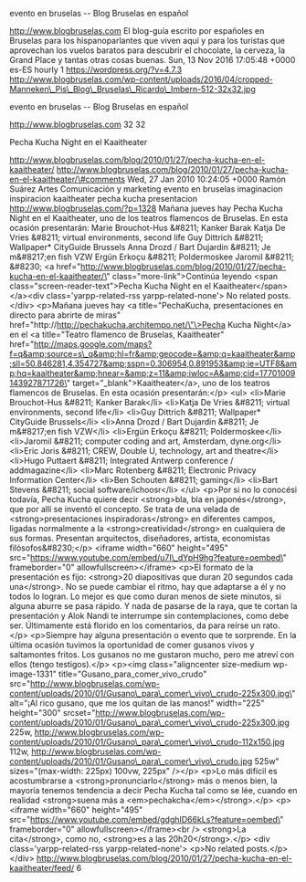 evento en bruselas -- Blog Bruselas en español

http://www.blogbruselas.com El blog-guía escrito por españoles en
Bruselas para los hispanoparlantes que viven aquí y para los turistas
que aprovechan los vuelos baratos para descubrir el chocolate, la
cerveza, la Grand Place y tantas otras cosas buenas. Sun, 13 Nov 2016
17:05:48 +0000 es-ES hourly 1 https://wordpress.org/?v=4.7.3
http://www.blogbruselas.com/wp-content/uploads/2016/04/cropped-Manneken\_Pis\_Blog\_Bruselas\_Ricardo\_Imbern-512-32x32.jpg

evento en bruselas -- Blog Bruselas en español

http://www.blogbruselas.com 32 32

Pecha Kucha Night en el Kaaitheater

http://www.blogbruselas.com/blog/2010/01/27/pecha-kucha-en-el-kaaitheater/
http://www.blogbruselas.com/blog/2010/01/27/pecha-kucha-en-el-kaaitheater/\#comments
Wed, 27 Jan 2010 10:24:05 +0000 Ramón Suárez Artes Comunicación y
marketing evento en bruselas imaginacion inspiracion kaaitheater pecha
kucha presentacion http://www.blogbruselas.com/?p=1328 Mañana jueves hay
Pecha Kucha Night en el Kaaitheater, uno de los teatros flamencos de
Bruselas. En esta ocasión presentarán: Marie Brouchot-Hus &\#8211;
Kanker Barak Katja De Vries &\#8211; virtual environments, second life
Guy Dittrich &\#8211; Wallpaper\* CityGuide Brussels Anna Drozd / Bart
Dujardin &\#8211; Je m&\#8217;en fish VZW Ergün Erkoçu &\#8211;
Poldermoskee Jaromil &\#8211; &\#8230; \<a
href=\"http://www.blogbruselas.com/blog/2010/01/27/pecha-kucha-en-el-kaaitheater/\"
class=\"more-link\"\>Continúa leyendo \<span
class=\"screen-reader-text\"\>Pecha Kucha Night en el
Kaaitheater\</span\>\</a\>\<div class=\'yarpp-related-rss
yarpp-related-none\'\> No related posts. \</div\> \<p\>Mañana jueves hay
\<a title=\"PechaKucha, presentaciones en directo para abrirte de
miras\" href=\"http://http://pechakucha.architempo.net/\"\>Pecha Kucha
Night\</a\> en el \<a title=\"Teatro flamenco de Bruselas, Kaaitheater\"
href=\"http://maps.google.com/maps?f=q&amp;source=s\_q&amp;hl=fr&amp;geocode=&amp;q=kaaitheater&amp;sll=50.846281,4.354727&amp;sspn=0.306954,0.891953&amp;ie=UTF8&amp;hq=kaaitheater&amp;hnear=&amp;z=11&amp;iwloc=A&amp;cid=17701009143927871726\"
target=\"\_blank\"\>Kaaitheater\</a\>, uno de los teatros flamencos de
Bruselas. En esta ocasión presentarán:\</p\> \<ul\> \<li\>Marie
Brouchot-Hus &\#8211; Kanker Barak\</li\> \<li\>Katja De Vries &\#8211;
virtual environments, second life\</li\> \<li\>Guy Dittrich &\#8211;
Wallpaper\* CityGuide Brussels\</li\> \<li\>Anna Drozd / Bart Dujardin
&\#8211; Je m&\#8217;en fish VZW\</li\> \<li\>Ergün Erkoçu &\#8211;
Poldermoskee\</li\> \<li\>Jaromil &\#8211; computer coding and art,
Amsterdam, dyne.org\</li\> \<li\>Eric Joris &\#8211; CREW, Double U,
technology, art and theatre\</li\> \<li\>Hugo Puttaert &\#8211;
Integrated Antwerp conference / addmagazine\</li\> \<li\>Marc Rotenberg
&\#8211; Electronic Privacy Information Center\</li\> \<li\>Ben Schouten
&\#8211; gaming\</li\> \<li\>Bart Stevens &\#8211; social
software/ichoosr\</li\> \</ul\> \<p\>Por si no lo conocési todavía,
Pecha Kucha quiere decir \<strong\>bla, bla en japonés\</strong\>, que
por allí se inventó el concepto. Se trata de una velada de
\<strong\>presentaciones inspiradoras\</strong\> en diferentes campos,
ligadas normalmente a la \<strong\>creatividad\</strong\> en cualquiera
de sus formas. Presentan arquitectos, diseñadores, artista, economistas
filósofos&\#8230;\</p\> \<iframe width=\"660\" height=\"495\"
src=\"https://www.youtube.com/embed/u7I\_dYpH9hg?feature=oembed\"
frameborder=\"0\" allowfullscreen\>\</iframe\> \<p\>El formato de la
presentación es fijo: \<strong\>20 diapositivas que duran 20 segundos
cada una\</strong\>. No se puede cambiar el ritmo, hay que adaptarse a
él y no todos lo logran. Lo mejor es que como duran menos de siete
minutos, si alguna aburre se pasa rápido. Y nada de pasarse de la raya,
que te cortan la presentación y Alok Nandi te interrumpe sin
contemplaciones, como debe ser. Últimamente está florido en los
comentarios, da para reírse un rato.\</p\> \<p\>Siempre hay alguna
presentación o evento que te sorprende. En la última ocasión tuvimos la
oportunidad de comer gusanos vivos y saltamontes fritos. Los gusanos no
me gustaron mucho, pero me atreví con ellos (tengo testigos).\</p\>
\<p\>\<img class=\"aligncenter size-medium wp-image-1331\"
title=\"Gusano\_para\_comer\_vivo\_crudo\"
src=\"http://www.blogbruselas.com/wp-content/uploads/2010/01/Gusano\_para\_comer\_vivo\_crudo-225x300.jpg\"
alt=\"¡Al rico gusano, que me los quitan de las manos!\" width=\"225\"
height=\"300\"
srcset=\"http://www.blogbruselas.com/wp-content/uploads/2010/01/Gusano\_para\_comer\_vivo\_crudo-225x300.jpg
225w,
http://www.blogbruselas.com/wp-content/uploads/2010/01/Gusano\_para\_comer\_vivo\_crudo-112x150.jpg
112w,
http://www.blogbruselas.com/wp-content/uploads/2010/01/Gusano\_para\_comer\_vivo\_crudo.jpg
525w\" sizes=\"(max-width: 225px) 100vw, 225px\" /\>\</p\> \<p\>Lo más
difícil es acostumbrarse a \<strong\>pronunciarlo\</strong\> más o menos
bien, la mayoría tenemos tendencia a decir Pecha Kucha tal como se lée,
cuando en realidad \<strong\>suena más a
\<em\>pechakcha\</em\>\</strong\>.\</p\> \<p\>\<iframe width=\"660\"
height=\"495\"
src=\"https://www.youtube.com/embed/gdghID66kLs?feature=oembed\"
frameborder=\"0\" allowfullscreen\>\</iframe\>\<br /\> \<strong\>La
cita\</strong\>, como no, \<strong\>es a las 20h20\</strong\>.\</p\>
\<div class=\'yarpp-related-rss yarpp-related-none\'\> \<p\>No related
posts.\</p\> \</div\>
http://www.blogbruselas.com/blog/2010/01/27/pecha-kucha-en-el-kaaitheater/feed/
6

